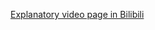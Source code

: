 [Explanatory video page in Bilibili](https://www.bilibili.com/video/BV1rZ4y1B74z?spm_id_from=333.999.0.0)
